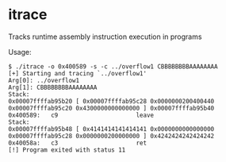 itrace
======

Tracks runtime assembly instruction execution in programs


Usage:

```
$ ./itrace -o 0x400589 -s -c ../overflow1 CBBBBBBBBAAAAAAAA
[+] Starting and tracing `../overflow1'
Arg[0]: ../overflow1
Arg[1]: CBBBBBBBBAAAAAAAA
Stack:
0x00007ffffab95b20 [ 0x00007ffffab95c28 0x0000000200400440 0x00007ffffab95c20 0x4300000000000000 ] 0x00007ffffab95b40
0x400589:	c9                  	leave
Stack:
0x00007ffffab95b48 [ 0x4141414141414141 0x0000000000000000 0x00007ffffab95c28 0x0000000200000000 ] 0x4242424242424242
0x40058a:	c3                  	ret
[!] Program exited with status 11

```
